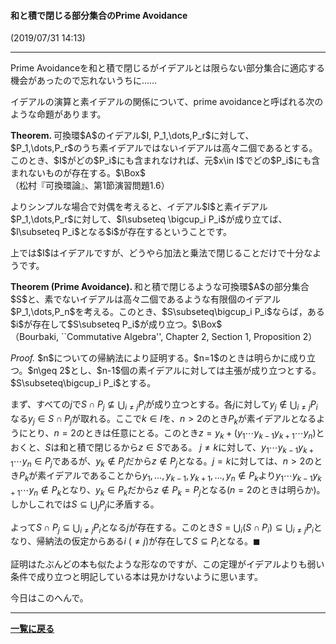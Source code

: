 <script type="text/x-mathjax-config">
MathJax.Hub.Config({
  tex2jax: {
    inlineMath: [['$','$'], ['\\(','\\)']],
    processEscapes: true
  },
  CommonHTML: { matchFontHeight: false },
  displayAlign: "left",
  displayIndent: "2em"
});
</script>
<script async src="https://cdnjs.cloudflare.com/ajax/libs/mathjax/2.7.0/MathJax.js?config=TeX-AMS_CHTML"></script>
<style>
  .theorem {
display: block;
font-style: normal;
}
.theorem:before {
content: "Theorem. ";
font-weight: bold;
font-style: normal;
}
.theorem[text]:before {
content: "Theorem (" attr(text) ").  ";
}
  .proof {
display: block;
font-style: normal;
}
.proof:before {
content: "Proof. ";
font-weight: normal;
font-style: italic;
}
</style>


#### 和と積で閉じる部分集合のPrime Avoidance
(2019/07/31 14:13)

---

<p>
Prime Avoidanceを和と積で閉じるがイデアルとは限らない部分集合に適応する機会があったので忘れないうちに……
</p>


<p>
イデアルの演算と素イデアルの関係について、prime avoidanceと呼ばれる次のような命題があります。
</p>

<div class="theorem">
可換環$A$のイデアル$I, P_1,\dots,P_r$に対して、$P_1,\dots,P_r$のうち素イデアルではないイデアルは高々二個であるとする。このとき、$I$がどの$P_i$にも含まれなければ、元$x\in I$でどの$P_i$にも含まれないものが存在する。$\Box$ <br>
（松村『可換環論』、第1節演習問題1.6）
</div>

<p>
よりシンプルな場合で対偶を考えると、イデアル$I$と素イデアル$P_1,\dots,P_r$に対して、$I\subseteq \bigcup_i P_i$が成り立てば、$I\subseteq P_i$となる$i$が存在するということです。
</p>

<p>
上では$I$はイデアルですが、どうやら加法と乗法で閉じることだけで十分なようです。
</p>

<div class="theorem" text='Prime Avoidance'>
和と積で閉じるような可換環$A$の部分集合$S$と、素でないイデアルは高々二個であるような有限個のイデアル$P_1,\dots,P_n$を考える。このとき、$S\subseteq\bigcup_i P_i$ならば，ある$i$が存在して$S\subseteq P_i$が成り立つ。$\Box$
<br>
（Bourbaki, ``Commutative Algebra'', Chapter 2, Section 1, Proposition 2）
</div>

<p>
<div class="proof">
$n$についての帰納法により証明する。$n=1$のときは明らかに成り立つ。$n\geq 2$とし、$n-1$個の素イデアルに対しては主張が成り立つとする。$S\subseteq\bigcup_i P_i$とする。
</br>

まず、すべての$j$で$S\cap P_j \nsubseteq \bigcup_{i\neq j} P_i$が成り立つとする。各$j$に対して$y_j \notin \bigcup_{i\neq j} P_i$なる$y_j \in S\cap P_j$が取れる。ここで$k\in I$を、$n>2$のとき$P_k$が素イデアルとなるようにとり、$n=2$のときは任意にとる。このとき$z=y_k+ (y_1 \dotsm y_{k-1} y_{k+1} \dotsm y_n)$とおくと、$S$は和と積で閉じるから$z\in S$である。
$j\neq k$に対して、$y_1 \dotsm y_{k-1} y_{k+1} \dotsm y_n \in P_j$であるが、$y_k \notin P_j$だから$z\notin P_j$となる。$j=k$に対しては、$n>2$のとき$P_k$が素イデアルであることから$y_1,\dots,y_{k-1}, y_{k+1} ,\dots, y_n \notin P_k$より$y_1 \dotsm y_{k-1} y_{k+1} \dotsm y_n \notin P_k$となり、$y_k\in P_k$だから$z\notin P_k=P_j$となる($n=2$のときは明らか)。しかしこれでは$S\subseteq\bigcup_jP_j$に矛盾する。
</br>

よって$S\cap P_j \subseteq \bigcup_{i\neq j} P_i$となる$j$が存在する。このとき$S=\bigcup_i (S\cap P_i) \subseteq \bigcup_{i\neq j}P_i$となり、帰納法の仮定からある$i$ ($\neq j$)が存在して$S\subseteq P_i$となる。$\blacksquare$
</div>
</p>


<p>
証明はたぶんどの本も似たような形なのですが、この定理がイデアルよりも弱い条件で成り立つと明記している本は見かけないように思います。
</p>

<p>
今日はこのへんで。
</p>

---

**[一覧に戻る](/posts)**